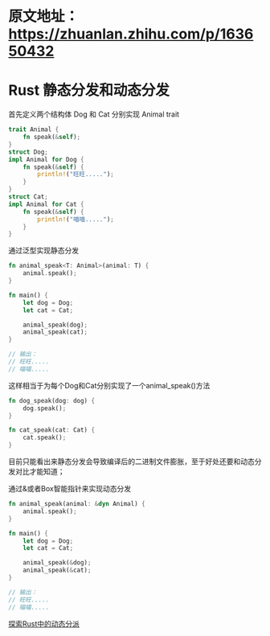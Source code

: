 # 原文地址： https://zhuanlan.zhihu.com/p/163650432

# Rust 静态分发和动态分发



首先定义两个结构体 Dog 和 Cat 分别实现 Animal trait

```rust
trait Animal {
    fn speak(&self);
}
struct Dog;
impl Animal for Dog {
    fn speak(&self) {
        println!("旺旺.....");
    }
}
struct Cat;
impl Animal for Cat {
    fn speak(&self) {
        println!("喵喵.....");
    }
}
```

通过泛型实现静态分发

```rust
fn animal_speak<T: Animal>(animal: T) {
    animal.speak();
}

fn main() {
    let dog = Dog;
    let cat = Cat;

    animal_speak(dog);
    animal_speak(cat);
}

// 输出：
// 旺旺.....
// 喵喵.....
```

这样相当于为每个Dog和Cat分别实现了一个animal_speak()方法

```rust
fn dog_speak(dog: dog) {
    dog.speak();
}

fn cat_speak(cat: Cat) {
    cat.speak();
}
```

目前只能看出来静态分发会导致编译后的二进制文件膨胀，至于好处还要和动态分发对比才能知道；

通过&或者Box智能指针来实现动态分发

```rust
fn animal_speak(animal: &dyn Animal) {
    animal.speak();
}

fn main() {
    let dog = Dog;
    let cat = Cat;

    animal_speak(&dog);
    animal_speak(&cat);
}

// 输出：
// 旺旺.....
// 喵喵.....
```


[探索Rust中的动态分派](https://alschwalm.com/blog/static/2017/03/07/exploring-dynamic-dispatch-in-rust/)